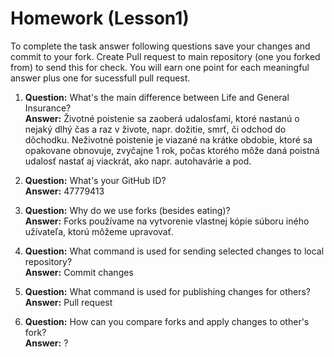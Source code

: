 # Homework (Lesson1)
To complete the task answer following questions save your changes and commit to your fork. Create Pull request to main repository (one you forked from) to send this for check. You will earn one point for each meaningful answer plus one for sucessfull pull request.

1. **Question:** What's the main difference between Life and General Insurance?  
   **Answer:** Životné poistenie sa zaoberá udalosťami, ktoré nastanú o nejaký dlhý čas a raz v živote, napr. dožitie, smrť, či odchod do dôchodku. Neživotné poistenie je viazané na krátke obdobie, ktoré sa opakovane obnovuje, zvyčajne 1 rok, počas ktorého môže daná poistná udalosť nastať aj viackrát, ako napr. autohavárie a pod.

2. **Question:** What's your GitHub ID?  
   **Answer:** 47779413

3. **Question:** Why do we use forks (besides eating)?  
   **Answer:** Forks používame na vytvorenie vlastnej kópie súboru iného užívateľa, ktorú môžeme upravovať.

4. **Question:** What command is used for sending selected changes to local repository?  
   **Answer:** Commit changes

5. **Question:** What command is used for publishing changes for others?  
   **Answer:** Pull request

6. **Question:** How can you compare forks and apply changes to other's fork?  
   **Answer:** ?
